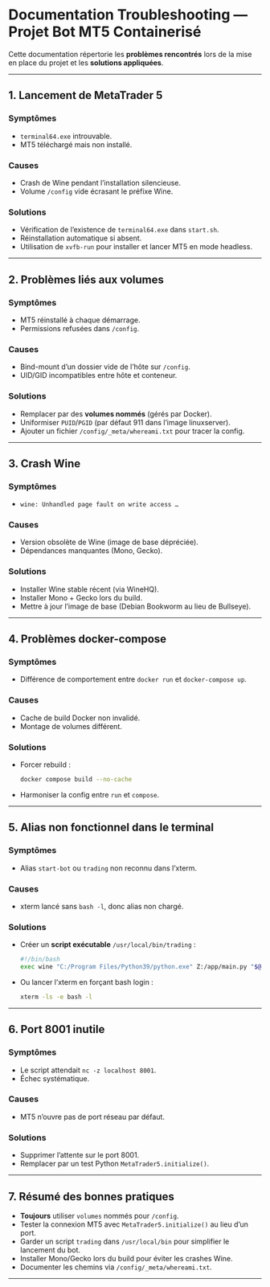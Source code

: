# Documentation Troubleshooting — Projet Bot MT5 Containerisé

Cette documentation répertorie les **problèmes rencontrés** lors de la mise en place du projet et les **solutions appliquées**.

---

## 1. Lancement de MetaTrader 5

### Symptômes
- `terminal64.exe` introuvable.
- MT5 téléchargé mais non installé.

### Causes
- Crash de Wine pendant l’installation silencieuse.
- Volume `/config` vide écrasant le préfixe Wine.

### Solutions
- Vérification de l’existence de `terminal64.exe` dans `start.sh`.
- Réinstallation automatique si absent.
- Utilisation de `xvfb-run` pour installer et lancer MT5 en mode headless.

---

## 2. Problèmes liés aux volumes

### Symptômes
- MT5 réinstallé à chaque démarrage.
- Permissions refusées dans `/config`.

### Causes
- Bind-mount d’un dossier vide de l’hôte sur `/config`.
- UID/GID incompatibles entre hôte et conteneur.

### Solutions
- Remplacer par des **volumes nommés** (gérés par Docker).
- Uniformiser `PUID`/`PGID` (par défaut 911 dans l’image linuxserver).
- Ajouter un fichier `/config/_meta/whereami.txt` pour tracer la config.

---

## 3. Crash Wine

### Symptômes
- `wine: Unhandled page fault on write access …`

### Causes
- Version obsolète de Wine (image de base dépréciée).
- Dépendances manquantes (Mono, Gecko).

### Solutions
- Installer Wine stable récent (via WineHQ).
- Installer Mono + Gecko lors du build.
- Mettre à jour l’image de base (Debian Bookworm au lieu de Bullseye).

---

## 4. Problèmes docker-compose

### Symptômes
- Différence de comportement entre `docker run` et `docker-compose up`.

### Causes
- Cache de build Docker non invalidé.
- Montage de volumes différent.

### Solutions
- Forcer rebuild :  
  ```bash
  docker compose build --no-cache
  ```
- Harmoniser la config entre `run` et `compose`.

---

## 5. Alias non fonctionnel dans le terminal

### Symptômes
- Alias `start-bot` ou `trading` non reconnu dans l’xterm.

### Causes
- xterm lancé sans `bash -l`, donc alias non chargé.

### Solutions
- Créer un **script exécutable** `/usr/local/bin/trading` :
  ```bash
  #!/bin/bash
  exec wine "C:/Program Files/Python39/python.exe" Z:/app/main.py "$@"
  ```
- Ou lancer l’xterm en forçant bash login :  
  ```bash
  xterm -ls -e bash -l
  ```

---

## 6. Port 8001 inutile

### Symptômes
- Le script attendait `nc -z localhost 8001`.
- Échec systématique.

### Causes
- MT5 n’ouvre pas de port réseau par défaut.

### Solutions
- Supprimer l’attente sur le port 8001.
- Remplacer par un test Python `MetaTrader5.initialize()`.

---

## 7. Résumé des bonnes pratiques

- **Toujours** utiliser `volumes` nommés pour `/config`.
- Tester la connexion MT5 avec `MetaTrader5.initialize()` au lieu d’un port.
- Garder un script `trading` dans `/usr/local/bin` pour simplifier le lancement du bot.
- Installer Mono/Gecko lors du build pour éviter les crashes Wine.
- Documenter les chemins via `/config/_meta/whereami.txt`.

---
